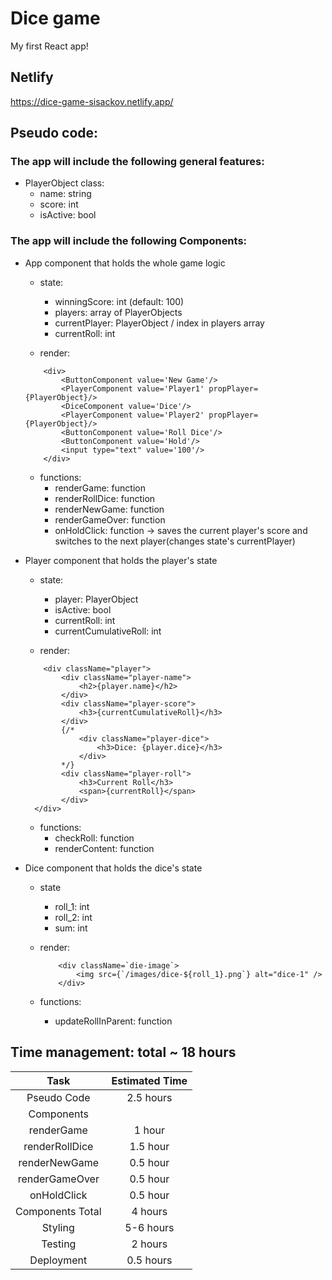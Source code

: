 # Dice game

My first React app!

## Netlify

https://dice-game-sisackov.netlify.app/

## Pseudo code:

### The app will include the following general features:

-   PlayerObject class:
    -   name: string
    -   score: int
    -   isActive: bool

### The app will include the following Components:

-   App component that holds the whole game logic

    -   state:

        -   winningScore: int (default: 100)
        -   players: array of PlayerObjects
        -   currentPlayer: PlayerObject / index in players array
        -   currentRoll: int

    -   render:

    ```
        <div>
            <ButtonComponent value='New Game'/>
            <PlayerComponent value='Player1' propPlayer={PlayerObject}/>
            <DiceComponent value='Dice'/>
            <PlayerComponent value='Player2' propPlayer={PlayerObject}/>
            <ButtonComponent value='Roll Dice'/>
            <ButtonComponent value='Hold'/>
            <input type="text" value='100'/>
        </div>
    ```

    -   functions:
        -   renderGame: function
        -   renderRollDice: function
        -   renderNewGame: function
        -   renderGameOver: function
        -   onHoldClick: function -> saves the current player's score and switches to the next player(changes state's currentPlayer)

-   Player component that holds the player's state

    -   state:

        -   player: PlayerObject
        -   isActive: bool
        -   currentRoll: int
        -   currentCumulativeRoll: int

    -   render:

    ```
        <div className="player">
            <div className="player-name">
                <h2>{player.name}</h2>
            </div>
            <div className="player-score">
                <h3>{currentCumulativeRoll}</h3>
            </div>
            {/*
                <div className="player-dice">
                    <h3>Dice: {player.dice}</h3>
                </div>
            */}
            <div className="player-roll">
                <h3>Current Roll</h3>
                <span>{currentRoll}</span>
            </div>
      </div>
    ```

    -   functions:
        -   checkRoll: function
        -   renderContent: function

-   Dice component that holds the dice's state

    -   state

        -   roll_1: int
        -   roll_2: int
        -   sum: int

    -   render:

        ```
            <div className=`die-image`>
                <img src={`/images/dice-${roll_1}.png`} alt="dice-1" />
            </div>
        ```

    -   functions:
        -   updateRollInParent: function

## Time management: total ~ 18 hours

|       Task       | Estimated Time |
| :--------------: | :------------: |
|   Pseudo Code    |   2.5 hours    |
|    Components    |
|    renderGame    |     1 hour     |
|  renderRollDice  |    1.5 hour    |
|  renderNewGame   |    0.5 hour    |
|  renderGameOver  |    0.5 hour    |
|   onHoldClick    |    0.5 hour    |
| Components Total |    4 hours     |
|     Styling      |   5-6 hours    |
|     Testing      |    2 hours     |
|    Deployment    |   0.5 hours    |
